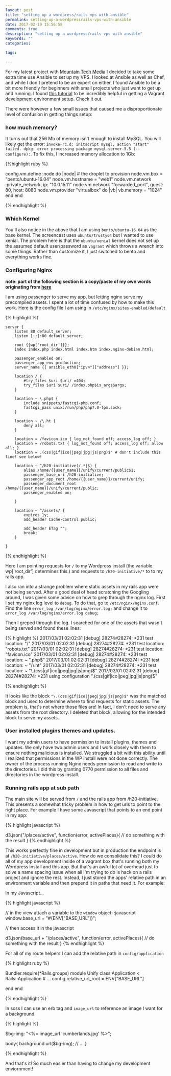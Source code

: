 ```yaml
---
layout: post
title: "setting up a wordpress/rails vps with ansible"
permalink: setting-up-a-wordpressrails-vps-with-ansible
date: 2017-02-19 15:56:58
comments: true
description: "setting up a wordpress/rails vps with ansible"
keywords: ""
categories:

tags:

---
```


For my latest project with [Mountain Tech Media](http://www.mttechmedia.com/) I decided to take some extra time use Ansible to set up my VPS. I looked at Ansible as well as Chef, and while I don't pretend to be an expert on either, I found Ansible to be a bit more friendly for beginners with small projects who just want to get up and running. I found [this tutorial](https://sysadmincasts.com/episodes/45-learning-ansible-with-vagrant-part-2-4) to be incredibly helpful in getting a Vagrant development environment setup. Check it out.

There were however a few small issues that caused me a disproportionate level of confusion in getting things setup:

### how much memory?

It turns out that 256 Mb of memory isn't enough to install MySQL. You will likely get the error: `invoke-rc.d: initscript mysql, action "start" failed.
 dpkg: error processing package mysql-server-5.5 (--configure):`. To fix this, I increased memory allocation to 1Gb:

{%highlight ruby %}

config.vm.define :node do |node|
    # the droplet to provision
    node.vm.box = "bento/ubuntu-16.04"
    node.vm.hostname = "web1"
    node.vm.network :private_network, ip: "10.0.15.11"
    node.vm.network "forwarded_port", guest: 80, host: 8080
    node.vm.provider "virtualbox" do |vb|
      vb.memory = "1024"
    end
end

{% endhighlight %}

### Which Kernel

You'll also notice in the above that I am using `bento/ubuntu-16.04` as the base kernel. The screencast uses `ubuntu/trusty64` but I wanted to use xenial. The problem here is that the `ubuntu/xenial` kernel does not set up the assumed default user/password as `vagrant` which throws a wrench into some things. Rather than customize it, I just switched to bento and everything works fine.

### Configuring Nginx
__note: part of the following section is a copy/paste of my own words originating from [here](stackoverflow.com/questions/42521316/rails-5-nginx-passenger-cant-serve-static-assets-404?noredirect=1#comment72180338_42521316)__

I am using passenger to serve my app, but letting nginx serve my precompiled assets. I spent a lot of time confused by how to make this work. Here is the config file I am using in `/etc/nginx/sites-enabled/default`

{% highlight %}

    server {
        listen 80 default_server;
        listen [::]:80 default_server;

        root {{wp['root_dir']}};
        index index.php index.html index.htm index.nginx-debian.html;

        passenger_enabled on;
        passenger_app_env production;
        server_name {{ ansible_eth0["ipv4"]["address"] }};

        location / {
            #try_files $uri $uri/ =404;
            try_files $uri $uri/ /index.php$is_args$args;
        }

        location ~ \.php$ {
            include snippets/fastcgi-php.conf;
            fastcgi_pass unix:/run/php/php7.0-fpm.sock;
        }

        location ~ /\.ht {
            deny all;
        }

        location = /favicon.ico { log_not_found off; access_log off; }
        location = /robots.txt { log_not_found off; access_log off; allow all; }
        location = .(css|gif|ico|jpeg|jpg|js|png)$" # don't include this line! see below!

        location ~ ^/h20-initiative(/.*|$) {
            alias /home/{{user_name}}/unify/current/public$1;
            passenger_base_uri /h20-initiative;
            passenger_app_root /home/{{user_name}}/current/unify;
            passenger_document_root /home/{{user_name}}/unify/current/public;
            passenger_enabled on;

        }

        location ~ ^/assets/ {
            expires 1y;
            add_header Cache-Control public;

            add_header ETag "";
            break;
        }

    }

{% endhighlight %}

Here I am pointing requests for `/` to my Wordpress install (the variable wp['root_dir'] determines this.) and requests to `/h20-initiative/*` to to my rails app.

I also ran into a strange problem where static assets in my rails app were not being served. After a good deal of head scratching the Googling around, I was given some advice on how to grep through the nginx log. First I set my nginx log level to `debug`. To do that, go to `/etc/nginx/nginx.conf`. Find the line `error_log /var/log/nginx/error.log;` and change it to `error_log /var/log/nginx/error.log debug;`

Then I greped through the log. I searched for one of the assets that wasn't being served and found these lines:

{% highlight %}
2017/03/01 02:02:31 [debug] 28274#28274: *231 test location: "/"
2017/03/01 02:02:31 [debug] 28274#28274: *231 test location: "robots.txt"
2017/03/01 02:02:31 [debug] 28274#28274: *231 test location: "favicon.ico"
2017/03/01 02:02:31 [debug] 28274#28274: *231 test location: ~ "\.php$"
2017/03/01 02:02:31 [debug] 28274#28274: *231 test location: ~ "/\.ht"
2017/03/01 02:02:31 [debug] 28274#28274: *231 test location: ~ "\.(css|gif|ico|jpeg|jpg|js|png)$"
2017/03/01 02:02:31 [debug] 28274#28274: *231 using configuration "\.(css|gif|ico|jpeg|jpg|js|png)$"

{% endhighlight %}

It looks like the block `"\.(css|gif|ico|jpeg|jpg|js|png)$"` was the matched block and used to determine where to find requests for static assets. The problem is, that's not where those files are! In fact, I don't need to serve any assets from the root directory. I deleted that block, allowing for the intended block to serve my assets.

### User installed plugins themes and updates.

I want my admin users to have permission to install plugins, themes and updates. We only have two admin users and I work closely with them to ensure nothing malicious is installed. We struggled a bit with this ability until I realized that permissions in the WP install were not done correctly. The owner of the process running Nginx needs permission to read and write to the directories. I did this by granting 0770 permission to all files and directories in the wordpress install.

### Running rails app at sub path

The main site will be served from `/` and the rails app from /h20-initiative. This presents a somewhat tricky problem in how to get urls to point to the right place. For example I have some Javascript that points to an end point in my app:

{% highlight javascript %}

d3.json("/places/active", function(error, activePlaces){
  // do something with the result
}
{% endhighlight %}

This works perfectly fine in development but in production the endpoint is at `/h20-initiative/places/active`. How do we consolidate this? I _could_ do all of my app development inside of a vagrant box that's running both my Wordpress install and this app. But that's an awful lot of overhead just to solve a name spacing issue when all I'm trying to do is hack on a rails project and ignore the rest. Instead, I just stored the apps' relative path in an environment variable and then prepend it in paths that need it. For example:

In my Javascript...

{% highlight javascript %}

// in the view attach a variable to the `window` object:
:javascript
    window.base_url = "#{ENV["BASE_URL"]}";

// then access it in the javascript

d3.json(base_url + "/places/active", function(error, activePlaces){
  // do something with the result
}
{% endhighlight %}

For all of my route helpers I can add the relative path in `config/application`

{% highlight ruby %}

Bundler.require(*Rails.groups)
module Unify
  class Application < Rails::Application
    # ...
    config.relative_url_root = ENV["BASE_URL"]

  end
end

{% endhighlight %}

In scss I can use an erb tag and `image_url` to reference an image I want for a
background

{% highlight %}

$bg-img: "<%= image_url 'cumberlands.jpg' %>";

body{
  background:url($bg-img);
  // ...
}

{% endhighlight %}

And that's it! So much easier than having to change my development enviornment!

